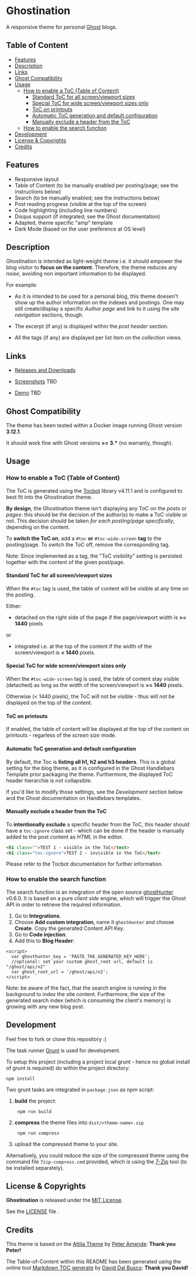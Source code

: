 # Ghostination

A responsive theme for *personal* [Ghost](https://github.com/tryghost/ghost/) blogs.

## Table of Content
- [Features](#features)
- [Description](#description)
- [Links](#links)
- [Ghost Compatibility](#ghost-compatibility)
- [Usage](#usage)
  - [How to enable a ToC (Table of Content)](#how-to-enable-a-toc-table-of-content)
    - [Standard ToC for all screen/viewport sizes](#standard-toc-for-all-screenviewport-sizes)
    - [Special ToC for wide screen/viewport sizes only](#special-toc-for-wide-screenviewport-sizes-only)
    - [ToC on printouts](#toc-on-printouts)
    - [Automatic ToC generation and default configuration](#automatic-toc-generation-and-default-configuration)
    - [Manually exclude a header from the ToC](#manually-exclude-a-header-from-the-toc)
  - [How to enable the search function](#how-to-enable-the-search-function)
- [Development](#development)
- [License & Copyrights](#license--copyrights)
- [Credits](#credits)

## Features

* Responsive layout
* Table of Content (to be manually enabled per posting/page; see the instructions below)
* Search (to be manually enabled; see the instructions below)
* Post reading progress (visible at the top of the screen)
* Code highlighting (including line numbers)
* Disqus support (if integrated; see the Ghost documentation)
* Adapted, theme specific "amp" template
* Dark Mode (based on the user preference at OS level)

## Description

Ghostination is intended as light-weight theme i.e. it should empower the blog visitor to **focus on the content**. Therefore, the theme reduces any *noise*, avoiding non important information to be displayed.

For example:

* As it is intended to be used for a personal blog, this theme doesen't show up the author information on the indexes and postings. One may still create/display a specific *Author page* and link to it using the *site navigation* sections, though.

* The excerpt (if any) is displayed within the *post header* section.

* All the tags (if any) are displayed per list item on the *collection* views.

## Links

* [Releases and Downloads](https://github.com/khatastroffik/ghostination/releases)

* [Screenshots](./screenshots.md) TBD

* [Demo](./) TBD

## Ghost Compatibility

The theme has been tested within a Docker image running Ghost version **3.12.1**.

It should work fine with Ghost versions **>= 3.\*** (no warranty, though).

## Usage
### How to enable a ToC (Table of Content)

The ToC is generated using the [Tocbot](https://tscanlin.github.io/tocbot/) library  v4.11.1 and is configured to best fit into the Ghostination theme.

**By design**, the Ghostination theme isn't displaying any ToC on the *posts* or *pages*: this should be the decision of the author(s) to make a ToC visible or not. This decision should be taken *for each posting/page specifically*, depending on the content.

To **switch the ToC on**, add a `#toc` **or** `#toc-wide-screen` **tag** to the posting/page. To switch the ToC off, remove the corresponding tag.

Note: Since implemented as a tag, the "ToC visibility" setting is persisted together with the content of the given post/page.

#### Standard ToC for all screen/viewport sizes

When the `#toc` tag is used, the table of content will be visible at any time on the posting.

Either:

- detached on the right side of the page if the page/viewport width is **>= 1440** pixels

or

- integrated i.e. at the top of the content if the width of the screen/viewport is **< 1440** pixels.

#### Special ToC for wide screen/viewport sizes only

When the `#toc-wide-screen` tag is used, the table of content stay visible (detached) as long as the width of the screen/viewport is **>= 1440** pixels.

Otherwise (< 1440 pixels), the ToC will not be visible - thus will not be displayed on the top of the content.

#### ToC on printouts

If enabled, the table of content will be displayed at the top of the content on printouts - regarless of the *screen size* mode.

#### Automatic ToC generation and default configuration

By default, the Toc is **listing all h1, h2 and h3 headers**. This is a global setting for the blog theme, as it is configured in the Ghost Handlebars Template prior packaging the theme. Furthermore, the displayed ToC header hierarchie is not collapsible.

If you'd like to modify those settings, see the *Development* section below and the Ghost documentation on Handlebars templates.

#### Manually exclude a header from the ToC

To **intentionally exclude** a specific header from the ToC, this header should have a `toc-ignore` class set - which can be done if the header is manually added to the post content as *HTML* in the editor.

```html
<h1 class="">TEST 1 - visible in the ToC</test>
<h1 class="toc-ignore">TEST 2 - invisible in the ToC</test>
```

Please refer to the Tocbot documentation for further information.

### How to enable the search function

The search function is an integration of the open source [ghostHunter](https://github.com/jamalneufeld/ghostHunter) v0.6.0. It is based on a pure *client side* engine, which will trigger the Ghost API in order to retrieve the required information.

1. Go to __Integrations__.  
1. Choose __Add custom integration__, name it `ghostHunter` and choose __Create__. Copy the generated Content API Key.  
1. Go to __Code injection__.  
1. Add this to __Blog Header__:  

````
<script>
  var ghosthunter_key = 'PASTE_THE_GENERATED_KEY_HERE';
  //optional: set your custom ghost_root url, default is "/ghost/api/v2"
  var ghost_root_url = '/ghost/api/v2';
</script>
````

Note: be aware of the fact, that the search engine is running in the background to index the site content. Furthermore, the size of the generated search index (which is consuming the client's memory) is growing with any new blog post.

## Development

Feel free to fork or clone this repository :)

The task runner  [Grunt](https://gruntjs.com/getting-started/) is used for development.

To setup this project (including a project local grunt - hence no global install of grunt is required) do within the project directory:

	npm install

Two grunt tasks are integrated in `package.json` as npm script:

1. **build** the project:

		npm run build

1. **compress** the theme files into `dist/<theme-name>.zip`

		npm run compress

3. upload the compressed theme to your site.

Alternatively, you could reduce the size of the compressed theme using the command file `7zip-compress.cmd` provided, which is using the [7-Zip](https://www.7-zip.org/) tool (to be installed separately). 

## License & Copyrights

**Ghostination** is released under the [MIT License](https://opensource.org/licenses/MIT).

See the [LICENSE](./LICENSE) file .

## Credits

This theme is based on the [Attila Theme](https://github.com/zutrinken/attila) by [Peter Amende](https://github.com/zutrinken): **Thank you Peter!**

The Table-of-Content within this README has been generated using the online tool [Markdown TOC generate](https://magnetikonline.github.io/markdown-toc-generate/) by [David Dal Busco](https://github.com/peterpeterparker): **Thank you David!**